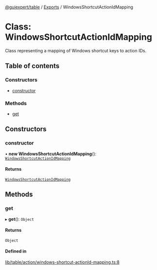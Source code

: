 [@guiexpert/table](../README.md) / [Exports](../modules.md) / WindowsShortcutActionIdMapping

# Class: WindowsShortcutActionIdMapping

Class representing a mapping of Windows shortcut keys to action IDs.

## Table of contents

### Constructors

- [constructor](WindowsShortcutActionIdMapping.md#constructor)

### Methods

- [get](WindowsShortcutActionIdMapping.md#get)

## Constructors

### constructor

• **new WindowsShortcutActionIdMapping**(): [`WindowsShortcutActionIdMapping`](WindowsShortcutActionIdMapping.md)

#### Returns

[`WindowsShortcutActionIdMapping`](WindowsShortcutActionIdMapping.md)

## Methods

### get

▸ **get**(): `Object`

#### Returns

`Object`

#### Defined in

[lib/table/action/windows-shortcut-actionId-mapping.ts:8](https://github.com/guiexperttable/ge-table/blob/65066c0/libs/table/src/lib/table/action/windows-shortcut-actionId-mapping.ts#L8)
